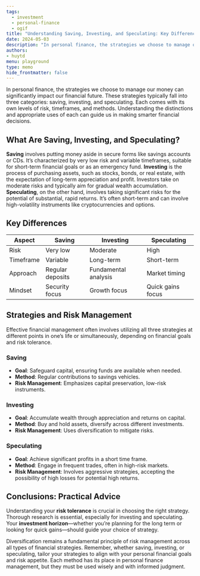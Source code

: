 ```yaml
---
tags: 
  - investment
  - personal-finance
  - ogif
title: "Understanding Saving, Investing, and Speculating: Key Differences and Strategies"
date: 2024-05-03
description: "In personal finance, the strategies we choose to manage our money can significantly impact our financial future. These strategies typically fall into three categories: saving, investing, and speculating. Each comes with its own levels of risk, timeframes, and methods. Understanding the distinctions and appropriate uses of each can guide us in making smarter financial decisions..."
authors: 
- huytd
menu: playground
type: memo
hide_frontmatter: false
---
```


In personal finance, the strategies we choose to manage our money can significantly impact our financial future. These strategies typically fall into three categories: saving, investing, and speculating. Each comes with its own levels of risk, timeframes, and methods. Understanding the distinctions and appropriate uses of each can guide us in making smarter financial decisions.

## What Are Saving, Investing, and Speculating?
**Saving** involves putting money aside in secure forms like savings accounts or CDs. It’s characterized by very low risk and variable timeframes, suitable for short-term financial goals or as an emergency fund.
**Investing** is the process of purchasing assets, such as stocks, bonds, or real estate, with the expectation of long-term appreciation and profit. Investors take on moderate risks and typically aim for gradual wealth accumulation.
**Speculating**, on the other hand, involves taking significant risks for the potential of substantial, rapid returns. It’s often short-term and can involve high-volatility instruments like cryptocurrencies and options.

## Key Differences

| Aspect | Saving | Investing | Speculating |
| --- | --- | --- | --- |
| Risk | Very low | Moderate | High |
| Timeframe | Variable | Long-term | Short-term |
| Approach | Regular deposits | Fundamental analysis | Market timing |
| Mindset | Security focus | Growth focus | Quick gains focus |

## Strategies and Risk Management
Effective financial management often involves utilizing all three strategies at different points in one’s life or simultaneously, depending on financial goals and risk tolerance.

### Saving
- **Goal**: Safeguard capital, ensuring funds are available when needed.
- **Method**: Regular contributions to savings vehicles.
- **Risk Management**: Emphasizes capital preservation, low-risk instruments.

### Investing
- **Goal**: Accumulate wealth through appreciation and returns on capital.
- **Method**: Buy and hold assets, diversify across different investments.
- **Risk Management**: Uses diversification to mitigate risks.

### Speculating
- **Goal**: Achieve significant profits in a short time frame.
- **Method**: Engage in frequent trades, often in high-risk markets.
- **Risk Management**: Involves aggressive strategies, accepting the possibility of high losses for potential high returns.

## Conclusions: Practical Advice
Understanding your **risk tolerance** is crucial in choosing the right strategy. Thorough research is essential, especially for investing and speculating. Your **investment horizon**—whether you’re planning for the long term or looking for quick gains—should guide your choice of strategy.

Diversification remains a fundamental principle of risk management across all types of financial strategies.
Remember, whether saving, investing, or speculating, tailor your strategies to align with your personal financial goals and risk appetite. Each method has its place in personal finance management, but they must be used wisely and with informed judgment.
